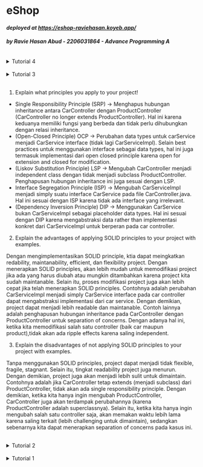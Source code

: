 # eShop

#### _deployed at https://eshop-raviehasan.koyeb.app/_

#### _by Ravie Hasan Abud - 2206031864 - Advance Programming A_

<br>

<details>

<summary> Tutorial 4 </summary>

### Refleksi

TDD flow pada tutorial kali ini berguna bagi saya karena saya memikiki goal yang ingin dicapai pada saat membuat test. Sehingga, jika output berjalan tidak sesuai expected goal, dapat segera dihandle. Hal ini juga membuat tujuan program semakin jelas.Selain itu, saya juga menjalankan test frequently karena dalam proses pengerjaan terdapat beberapa kali modifikasi kode, sehingga perlu dipastikan apakah berjalan as expected pada goal awal. Selain itu, tahap refactoring juga menjadi lebih mudah, karena bisa melakukan automated testing (dalam artian, hanya perlu klik button test 1x untuk menjamin apakah kode setelah refactor tetap berjalan as expected). Jadi, menurut saya TDD flow pada tutorial ini membantu saya pada proses menentukan goal method, modifikasi kode, hingga ketika refactoring. 

- Fast: Test yang saya rancang berjalan dengan cepat
- Isolated: Setiap test yang saya rancang memiliki fungsi yang berbeda antar test (tujuan setiap method test distinguishable), sehingga fail di suatu test tidak akan berdampak pada test lainnya
- Repeatable: Agar tetap konsisten pada setiap kali run test
- Self-validating: Test yang saya rancang self-validating karena ada assertions untuk memastikan apakah program berjalan as expected
- Timely: Test saya buat di awal (TDD) dan saya tambahkan jika ingin melakukan modifikasi, sehingga setiap perubahan dipastikan telah teruji

Dengan demikian, saya telah menerapkan prinsip FIRST.

</details>

<br>

<details>

<summary> Tutorial 3 </summary>

### Refleksi

</details>

<br>

1. Explain what principles you apply to your project!

- Single Responsibility Principle (SRP) -> Menghapus hubungan inheritance antara CarController dengan ProductController (CarController no longer extends ProductController). Hal ini karena keduanya memiliki fungsi yang berbeda dan tidak perlu dihubungkan dengan relasi inheritance.
- (Open-Closed Principle) OCP -> Perubahan data types untuk carService menjadi CarService interface (tidak lagi CarServiceImpl). Selain best practices untuk menggunakan interface sebagai data types, hal ini juga termasuk implementasi dari open closed principle karena open for extension and closed for modification.
- (Liskov Substitution Principle) LSP -> Mengubah CarController menjadi independent class dengan tidak menjadi subclass ProductController. Penghapusan hubungan inheritance ini juga sesuai dengan LSP.
- Interface Segregation Principle (ISP) -> Mengubah CarServiceImpl menjadi simply suatu interface CarService pada file CarController.java. Hal ini sesuai dengan ISP karena tidak ada interface yang irrelevant.
- (Dependency Inversion Principle) DIP -> Menggunakan CarService bukan CarServiceImpl sebagai placeholder data types. Hal ini sesuai dengan DIP karena mengabstraksi data rather than implementasi konkret dari CarServiceImpl untuk berperan pada car controller.

2. Explain the advantages of applying SOLID principles to your project with examples.

Dengan mengimplementasikan SOLID principle, ktia dapat meingkatkan redability, maintanability, efficient, dan flexibility project. Dengan menerapkan SOLID principles, akan lebih mudah untuk memodifikasi project jika ada yang harus diubah atau mungkin ditambahkan karena project kita sudah maintanable. Selain itu, proses modifikasi project juga akan lebih cepat jika telah menerapkan SOLID principles. Contohnya adalah perubahan CarServiceImpl menjadi simply CarService interface pada car controller dapat mengabstraksi implementasi dari car service. Dengan demikian, project dapat menjadi lebih readable dan maintanable. Contoh lainnya adalah penghapusan hubungan inheritance pada CarController dengan ProductController untuk separation of concerns. Dengan adanya hal ini, ketika kita memodifikasi salah satu controller (baik car maupun product),tidak akan ada ripple effects karena saling independent.

3. Explain the disadvantages of not applying SOLID principles to your project with examples.

Tanpa menggunakan SOLID principles, project dapat menjadi tidak flexible, fragile, stagnant. Selain itu, tingkat readability project juga menurun. Dengan demikian, project juga akan menjadi lebih sulit untuk dimaintain. Contohnya adalah jika CarController tetap extends (menjadi subclass) dari ProductController, tidak akan ada single responsibility principle. Dengan demikian, ketika kita hanya ingin mengubah ProductController, CarController juga akan terdampak perubahannya (karena ProductController adalah superclassnya). Selain itu, ketika kita hanya ingin mengubah salah satu controller saja, akan memakan waktu lebih lama karena saling terkait (lebih challenging untuk dimaintain), sedangkan sebenarnya kita dapat menerapkan separation of concerns pada kasus ini.

</details>

<br>

<details>

<summary> Tutorial 2 </summary>

### Refleksi

1. Code quality issue yang saya solve:

Terdapat public classes yang seharusnya perlu untuk dijadikan public, yaitu CreateProductFunctionalTest.java, HomePageFunctionalTest.java, ProductTest.java, dan ProductRepositoryTest.java. Ini termasuk pada issue "Intentionality". Strategi saya untuk solve masalah ini adalah simply menghapus modifier "public" (membiarkannya dengan default modifier). Selain itu, pada ProductList.html ada table yang tidak diberikan keterangan (consistency and reliability issue). Strategi saya untuk solve ini adalah dengan menambahkan html tag "caption" untuk memperjelas fungsi table apa. Di samping itu, sempat ada problem pada @Autowired di file ProductController.java dan ProductServiceImpl.java, tetapi setelah saya cek, saya rasa tidak bermasalah. Strategi saya untuk solve hal ini adalah dengan menandainya sebagai false positive (pada sonar cloud). Di samping code quality issue yang saya address berdasarkan info dari sonar cloud, saya juga membuat code saya semakin clean dengan menghapus beberaepa unused import dan merapihkan whitespace dari code saya agar lebih readable.

2. CI/CD

Jika dilihat dari segi workflows, saya sudah menerapkan ci.yml, scorecard.yml, dan sonarcloud.yml. Dengan demikian, setiap kali saya upload perubahan ke github, secara otomatis github actions akan menjalankan unit test yang telah saya definisikan, sehingga tidak akan mengganggu logic dan fungsionalitas aplikasi. Selain fungsionalitas, code quality juga akan diperhatikan oleh sonar cloud setiap saya melakukan perubahan. Dengan demikian, kode saya akan terhindar dari berbagai issue yang mungkin muncul (contohnya seperti di poin 1). scorecard.yml juga akan menganalisis keamanan aplikasi. Selain itu, saya juga menggunakan Koyeb untuk deployment, tentunya koyeb juga akan memeriksa aplikasi saya saat proses deploy. Jika terdapat permasalahan, akan terlihat dan dapat langsung saya solve. Oleh karena itu, menurut saya aplikasi ini telah memenuhi definisi Continuous Integration dan Continuous Deployment karena setiap kali ada perubahan pada aplikasi, fungsionalitas dan code quality akan selalu diperiksa, kemudian akan berjalan proses deployment untuk versi terbaru.

Terkait challenge/bonus, testing telah mencapai 100% code coverage.

</details>

<br>

<details>

<summary> Tutorial 1 </summary>

### Refleksi 1

Pada tutorial pertama ini, saya sudah menerapkan banyak prinsiples dari clean code. Yang pertama adalah meaningful names, seperti `editedProduct` untuk membedakan dengan produk asli sebelum diedit dan `newQuantity` untuk menandakan atribut baru saat user edit produk. Selain itu, saya juga menerapkan prinsip small function that only do 1 thing dan menggunakan nama fungsi yang deskriptif, seperti `editProductPut` yang menandakan method ini menggunakan method PUT. Hal ini berbeda dengan method `editProductPage` yang sesuai namanya berfungsi untuk mengakses page tempat user memberikan input atribut baru produk. Saya juga sempat menulis beberapa potongan kode yang kurang straight forward, pada akhirnya, saya memutuskan untuk rewrite kode tersebut agar tidak perlu memberikan komentar karena sesuai principles dari clean coding, yaitu "comments do not make up for bad code". Selain itu, saya juga menyadari apabila kita memberikan komen, kemudian kita perlu mengubah kode kita pada bagian tersebut, sering kali kita lupa mengganti komennya yang menyebabkan komen dengan yang dilakukan kode tidak selaras (comments can be misleading). Kemudian saya juga menerapkan secure coding, yaitu melakukan validasi input quantity yang dimasukan user saat edit product. Hal yang saya validasi adalah jika input yang diberikan bernilai negatif (jika inputnya negatif, akan diasumsikan sebagai 0). Walaupun menurut saya tutorial 1 ini tergolong sulit, saya dapat mempelajari banyak hal dari tutorial ini.

### Refleksi 2

Setelah membuat unit test, saya merasa lebih tenang karena tahu kode saya berjalan sesuai dengan yang saya inginkan. Sepertinya tidak ada cara formal terkait bagaimana memastikan unit test sudah cukup untuk verifikasi program kita, tetapi kita bisa memikirkan segala kemungkinan input, error, dan apa saja fungsi yang akan dilakukan program kita, seberapa kompleks fungsinya, kemudian jika ada conditional statements mungkin bisa dibuat testingnya juga untuk setiap posiibilites. Menurut saya, 100% code coverage pada hasil test bukan necessarily berarti kode kita sudah berjalan perfect 100% no bugs no error. Hal ini tergantung dengan test apa yang diterapkan, bisa saja unit test yang diterapkan hanya memastikan semua url dapat berfungsi dengan template html yang sesuai. Pada kasus ini, memang coveragenya akan besar, tapi apakah logic dari program terjamin benar? Tentu saja tidak, bisa saja ada logic yang masih salah, tetapi karena memang testnya tidak mencapai bagian fungsionalitas, maka semua test dengan 100% coverage tersebut tetap passed.

Saya rasa, jika functional test suite baru yang dibuat sudah tepat, tidak akan membuat code logic jadi salah. Namun, jika dilihat dari cleanliness code test tersebut, rawan tidak menerapkan principles of clean code. Sesuai deskripsi soal, fungsi yang dilakukan oleh test ini cukup mirip dengan test sebelumnya, sehingga kemungkinan besar akan terdapat banyak duplikasi kode. Untuk menjaga cleanliness dari code agar tetap readable dan tidak redundant, kita dapat parameterize suatu method agar dapat mewakilkan beberapa fungsi yang mirip. Setelah selesai menyusun kode, kita dapat melakukan refactoring untuk mereview bagian-bagian yang dirasa kurang straight forward. Kode-kode yang kurang optimized dapat dibuat lebih clean agar lebih readable dan mudah untuk dimaintain ketika melakukan perubahan pada program kedepannya.

</details>

<br>
